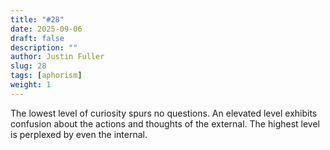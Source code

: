 ```yaml
---
title: "#28"
date: 2025-09-06
draft: false
description: ""
author: Justin Fuller
slug: 28
tags: [aphorism]
weight: 1
---
```


The lowest level of curiosity spurs no questions. An elevated level exhibits confusion about the actions and thoughts of the external. The highest level is perplexed by even the internal.

